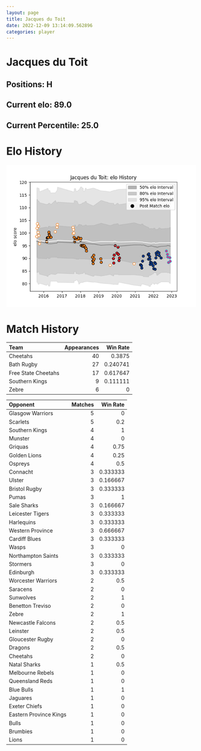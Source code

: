 ```yaml
---  
layout: page  
title: Jacques du Toit  
date: 2022-12-09 13:14:09.562896  
categories: player  
---
```

# Jacques du Toit

## Positions: H

## Current elo: 89.0

## Current Percentile: 25.0

# Elo History


![elo history](history_JacquesduToit.png)
# Match History


| Team                |   Appearances |   Win Rate |
|:--------------------|--------------:|-----------:|
| Cheetahs            |            40 |   0.3875   |
| Bath Rugby          |            27 |   0.240741 |
| Free State Cheetahs |            17 |   0.617647 |
| Southern Kings      |             9 |   0.111111 |
| Zebre               |             6 |   0        |

| Opponent               |   Matches |   Win Rate |
|:-----------------------|----------:|-----------:|
| Glasgow Warriors       |         5 |   0        |
| Scarlets               |         5 |   0.2      |
| Southern Kings         |         4 |   1        |
| Munster                |         4 |   0        |
| Griquas                |         4 |   0.75     |
| Golden Lions           |         4 |   0.25     |
| Ospreys                |         4 |   0.5      |
| Connacht               |         3 |   0.333333 |
| Ulster                 |         3 |   0.166667 |
| Bristol Rugby          |         3 |   0.333333 |
| Pumas                  |         3 |   1        |
| Sale Sharks            |         3 |   0.166667 |
| Leicester Tigers       |         3 |   0.333333 |
| Harlequins             |         3 |   0.333333 |
| Western Province       |         3 |   0.666667 |
| Cardiff Blues          |         3 |   0.333333 |
| Wasps                  |         3 |   0        |
| Northampton Saints     |         3 |   0.333333 |
| Stormers               |         3 |   0        |
| Edinburgh              |         3 |   0.333333 |
| Worcester Warriors     |         2 |   0.5      |
| Saracens               |         2 |   0        |
| Sunwolves              |         2 |   1        |
| Benetton Treviso       |         2 |   0        |
| Zebre                  |         2 |   1        |
| Newcastle Falcons      |         2 |   0.5      |
| Leinster               |         2 |   0.5      |
| Gloucester Rugby       |         2 |   0        |
| Dragons                |         2 |   0.5      |
| Cheetahs               |         2 |   0        |
| Natal Sharks           |         1 |   0.5      |
| Melbourne Rebels       |         1 |   0        |
| Queensland Reds        |         1 |   0        |
| Blue Bulls             |         1 |   1        |
| Jaguares               |         1 |   0        |
| Exeter Chiefs          |         1 |   0        |
| Eastern Province Kings |         1 |   0        |
| Bulls                  |         1 |   0        |
| Brumbies               |         1 |   0        |
| Lions                  |         1 |   0        |